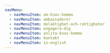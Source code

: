 ```yaml
---
navMenu:
  - navMenuItem: om-knas-hemma
  - navMenuItem: ambassadorer
  - navMenuItem: delaktighet-och-rattigheter
  - navMenuItem: engagera-dig
  - navMenuItem: anlita-knas-hemma
  - navMenuItem: kontakt
  - navMenuItem: in-english
---
```


